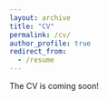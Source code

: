 ```yaml
---
layout: archive
title: "CV"
permalink: /cv/
author_profile: true
redirect_from:
  - /resume
---
```


The CV is coming soon!
